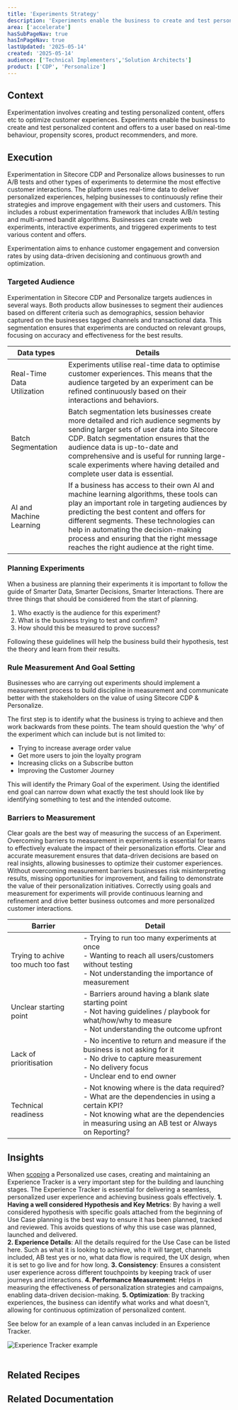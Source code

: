 ```yaml
---
title: 'Experiments Strategy'
description: 'Experiments enable the business to create and test personalized content and offers to a user based on real-time behaviour, propensity scores, product recommenders, and more.'
area: ['accelerate']
hasSubPageNav: true
hasInPageNav: true
lastUpdated: '2025-05-14'
created: '2025-05-14'
audience: ['Technical Implementers','Solution Architects']
product: ['CDP', 'Personalize']
---
```


## Context
Experimentation involves creating and testing personalized content, offers etc to optimize customer experiences. Experiments enable the business to create and test personalized content and offers to a user based on real-time behaviour, propensity scores, product recommenders, and more.

## Execution
Experimentation in Sitecore CDP and Personalize allows businesses to run A/B tests and other types of experiments to determine the most effective customer interactions. The platform uses real-time data to deliver personalized experiences, helping businesses to continuously refine their strategies and improve engagement with their users and customers. This includes  a robust experimentation framework that includes A/B/n testing and multi-armed bandit algorithms. Businesses can create web experiments, interactive experiments, and triggered experiments to test various content and offers. 

Experimentation aims to enhance customer engagement and conversion rates by using data-driven decisioning and continuous growth and optimization.

### Targeted Audience
Experimentation in Sitecore CDP and Personalize targets audiences in several ways. Both products allow businesses to segment their audiences based on different criteria such as demographics, session behavior captured on the businesses tagged channels and transactional data. This segmentation ensures that experiments are conducted on relevant groups, focusing on accuracy and effectiveness for the best results.

|Data types | Details |
|--|--|
|Real-Time Data Utilization | Experiments utilise real-time data to optimise customer experiences. This means that the audience targeted by an experiment can be refined continuously based on their interactions and behaviors.|
|Batch Segmentation |Batch segmentation lets businesses create more detailed and rich audience segments by sending  larger sets of user data into Sitecore CDP. Batch segmentation ensures that the audience data is up-to-date and comprehensive and is useful for running large-scale experiments where having detailed and complete user data is essential.|
|AI and Machine Learning |If a business has access to their own AI and machine learning algorithms, these tools can play an important role in targeting audiences by predicting the best content and offers for different segments. These technologies can help in automating the decision-making process and ensuring that the right message reaches the right audience at the right time.|

### Planning Experiments
When a business are planning their experiments it is important to follow the guide of Smarter Data, Smarter Decisions, Smarter Interactions​. There are three things that should be considered from the start of planning.

1. Who exactly is the audience for this experiment?
2. What is the business trying to test and confirm?
3. How should this be measured to prove success?

Following these guidelines will help the business build their hypothesis, test the theory and learn from their results.  

### Rule Measurement And Goal Setting
​Businesses who are carrying out experiments should implement a measurement process to build discipline in measurement and communicate better with the stakeholders on the value of using Sitecore CDP & Personalize.

The first step is to identify what the business is trying to achieve and then work backwards​ from these points. The team should question the ‘why’ of the experiment which can include but is not limited to:  

- Trying to increase average order value ​
- Get more users to join the loyalty program​
- Increasing clicks on a Subscribe button​
- Improving the Customer Journey ​ ​

This will identify the Primary Goal of the experiment. Using the identified end goal can narrow down what exactly the test should look like by identifying something to test and the intended outcome.

### Barriers to Measurement 
​Clear goals are the best way of measuring the success of an Experiment. Overcoming barriers to measurement in experiments is essential for teams to effectively evaluate the impact of their personalization efforts. Clear and accurate measurement ensures that data-driven decisions are based on real insights, allowing businesses to optimize their customer experiences. Without overcoming measurement barriers businesses risk misinterpreting results, missing opportunities for improvement, and failing to demonstrate the value of their personalization initiatives. Correctly using goals and measurement for experiments will provide continuous learning and refinement and drive better business outcomes and more personalized customer interactions.​

| Barrier | Detail |
| - | - |
|Trying to achive too much too fast |- Trying to run too many experiments at once​<br/>- Wanting to reach all users/customers without testing​​<br/>- Not understanding the importance of measurement​<br/> |
| Unclear starting point |- Barriers around having a blank slate starting point ​​<br/>- Not having guidelines / playbook for what/how/why to measure​​<br/>- Not understanding the outcome upfront​<br/> |
| Lack of prioritisation |- No incentive to return and measure if the business is not asking for it ​​<br/>- No drive to capture measurement​​<br/>- No delivery focus​​<br/>- Unclear end to end owner ​<br/> |
|Technical readiness |- Not knowing where is the data required? ​​<br/>- What are the dependencies in using a certain KPI? ​​<br/>- Not knowing what are the dependencies in measuring using an AB test or Always on Reporting?​<br/> |

## Insights
When [scoping](/learn/accelerate/cdp-personalize/pre-development/discovery) a Personalized use cases, creating and maintaining an Experience Tracker is a very important step for the building and launching stages. The Experience Tracker is essential for delivering a seamless, personalized user experience and achieving business goals effectively. 
**1. Having a well considered Hypothesis and Key Metrics**: By having a well considered hypothesis with specific goals attached from the beginning of Use Case planning is the best way to ensure it has been planned, tracked and reviewed. This avoids questions of why this use case was planned, launched and delivered.  
**2. Experience Details**: All the details required for the Use Case can be listed here. Such as what it is looking to achieve, who it will target, channels included, AB test yes or no, what data flow is required, the UX design, when it is set to go live and for how long.
**3. Consistency**: Ensures a consistent user experience across different touchpoints by keeping track of user journeys and interactions.
**4. Performance Measurement**: Helps in measuring the effectiveness of personalization strategies and campaigns, enabling data-driven decision-making.
**5. Optimization**: By tracking experiences, the business can identify what works and what doesn't, allowing for continuous optimization of personalized content.

See below for an example of a lean canvas included in an Experience Tracker.

<img src="/images/learn/accelerate/cdp-personalize/image-20250414-151110.png" alt="Experience Tracker example"/>
<br/><br/>

## Related Recipes

<Row columns={2}>
  <Link title="Segmentation" link="/learn/accelerate/cdp-personalize/pre-development/experimentation" />
  <Link title="Developing an Identity Strategy" link="/learn/accelerate/cdp-personalize/pre-development/identity-strategy" />
</Row>

## Related Documentation

<Row columns={2}>
  <Link title="Introduction to experiments in Sitecore Personalize" link="https://doc.sitecore.com/personalize/en/users/sitecore-personalize/introduction-to-experiments-in-sitecore-personalize.html"/>
  <Link title="Getting started with web experiments" link="https://doc.sitecore.com/personalize/en/users/sitecore-personalize/getting-started-with-web-experiments.html"/>  
</Row>
